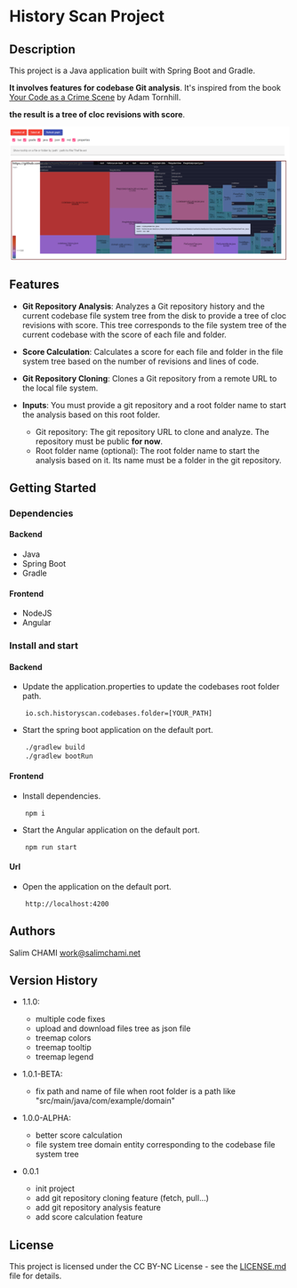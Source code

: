 # History Scan Project

## Description

This project is a Java application built with Spring Boot and Gradle.

**It involves features for codebase Git analysis**.
It's inspired from the book [Your Code as a Crime Scene](https://pragprog.com/titles/atcrime2/your-code-as-a-crime-scene-second-edition)
by Adam Tornhill.

**the result is a tree of cloc revisions with score**.

![treemap screenshot](treemap-screenshot.png)

## Features

- **Git Repository Analysis**: Analyzes a Git repository history and the current codebase file system tree from the disk
  to provide a tree of cloc revisions with score.
  This tree corresponds to the file system tree of the current codebase with the score of each file and folder.

- **Score Calculation**: Calculates a score for each file and folder in the file system tree based on the number of
  revisions and lines of code.

- **Git Repository Cloning**: Clones a Git repository from a remote URL to the local file system.

- **Inputs**: You must provide a git repository and a root folder name to start the analysis based on this root folder.
    - Git repository: The git repository URL to clone and analyze. The repository must be public **for now**.
    - Root folder name (optional): The root folder name to start the analysis based on it.
      Its name must be a folder in the git repository.

## Getting Started

### Dependencies

#### Backend 
- Java
- Spring Boot
- Gradle

#### Frontend 
- NodeJS
- Angular

### Install and start

#### Backend

- Update the application.properties to update the codebases root folder path.

```
    io.sch.historyscan.codebases.folder=[YOUR_PATH]
```

- Start the spring boot application on the default port.

```
    ./gradlew build
    ./gradlew bootRun
```

#### Frontend

- Install dependencies.

```
    npm i
```

- Start the Angular application on the default port.

```
    npm run start
```

#### Url 

- Open the application on the default port.

```
    http://localhost:4200
```

## Authors

Salim CHAMI
work@salimchami.net

## Version History

* 1.1.0:
    * multiple code fixes
    * upload and download files tree as json file
    * treemap colors
    * treemap tooltip
    * treemap legend


* 1.0.1-BETA:
    * fix path and name of file when root folder is a path like "src/main/java/com/example/domain"

* 1.0.0-ALPHA:
    * better score calculation
    * file system tree domain entity corresponding to the codebase file system tree

* 0.0.1
    * init project
    * add git repository cloning feature (fetch, pull...)
    * add git repository analysis feature
    * add score calculation feature

## License

This project is licensed under the CC BY-NC License - see the [LICENSE.md](LICENSE.md) file for details.